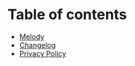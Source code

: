 # Table of contents

* [Melody](README.md)
* [Changelog](changelog.md)
* [Privacy Policy](privacy.md)

